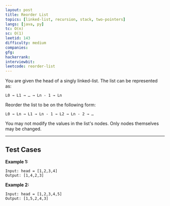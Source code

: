 ```yaml
---
layout: post
title: Reorder List
topics: [linked-list, recursion, stack, two-pointers]
langs: [java, py]
tc: O(n)
sc: O(1)
leetid: 143
difficulty: medium
companies: 
gfg: 
hackerrank: 
interviewbit: 
leetcode: reorder-list
---
```


You are given the head of a singly linked-list. The list can be represented as:
```
L0 → L1 → … → Ln - 1 → Ln
```
Reorder the list to be on the following form:

```
L0 → Ln → L1 → Ln - 1 → L2 → Ln - 2 → …
```
You may not modify the values in the list's nodes. Only nodes themselves may be changed.

---

## Test Cases

**Example 1:** 
```
Input: head = [1,2,3,4]
Output: [1,4,2,3]
```

**Example 2:** 
```
Input: head = [1,2,3,4,5]
Output: [1,5,2,4,3]
```